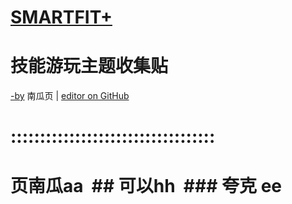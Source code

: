 # [SMARTFIT+](https://mbsft.wordpress.com/)
# 技能游玩主题收集贴
[-by](https://imngy.wordpress.com) 南瓜页  |  [editor on GitHub](https://github.com/myio/myio.github.io/edit/master/README.md)  
# :::::::::::::::::::::::::::::::::::
# 页南瓜aa  ## 可以hh  ### 夸克 ee

